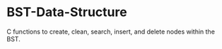 # BST-Data-Structure
C functions to create, clean, search, insert, and delete nodes within the BST. 
